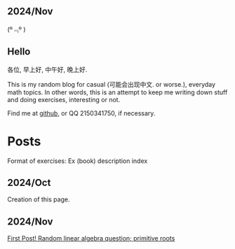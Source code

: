 ## 2024/Nov



(º﹃º )

## Hello

各位, 早上好, 中午好, 晚上好.

This is my random blog for casual (可能会出现中文. or worse.),
everyday math topics. In other words, this is an attempt to keep me writing down stuff and doing exercises, interesting or not. 

<!-- I'm also working on a slightly more well-ordered notes on analysis and differential geometry at [Calculus](https://github.com/caelestia/Calculus). -->

Find me at [github](https://github.com/caelestia), or QQ 2150341750, if necessary.

# Posts

Format of exercises: Ex (book) description index

## 2024/Oct

Creation of this page.

## 2024/Nov

[First Post! Random linear algebra question; primitive roots](https://caelestia.github.io/2024/1104.html)
<!-- append -->